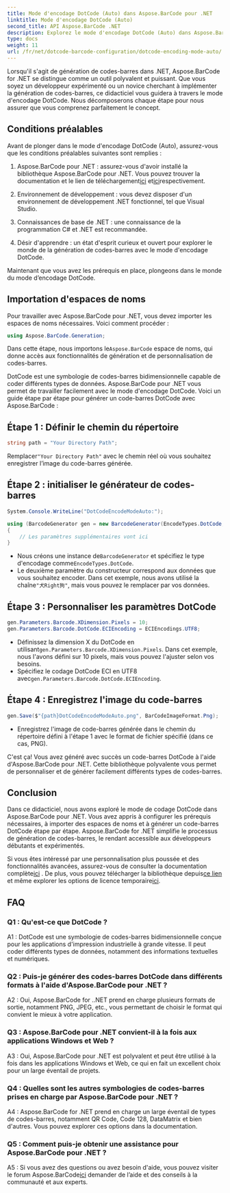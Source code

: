 ```yaml
---
title: Mode d'encodage DotCode (Auto) dans Aspose.BarCode pour .NET
linktitle: Mode d'encodage DotCode (Auto)
second_title: API Aspose.BarCode .NET
description: Explorez le mode d'encodage DotCode (Auto) dans Aspose.BarCode pour .NET, un outil puissant pour la génération de codes-barres. Apprenez à générer des codes-barres DotCode étape par étape. Consultez la documentation, téléchargez la bibliothèque et obtenez des licences temporaires.
type: docs
weight: 11
url: /fr/net/dotcode-barcode-configuration/dotcode-encoding-mode-auto/
---
```

Lorsqu'il s'agit de génération de codes-barres dans .NET, Aspose.BarCode for .NET se distingue comme un outil polyvalent et puissant. Que vous soyez un développeur expérimenté ou un novice cherchant à implémenter la génération de codes-barres, ce didacticiel vous guidera à travers le mode d'encodage DotCode. Nous décomposerons chaque étape pour nous assurer que vous comprenez parfaitement le concept.

## Conditions préalables

Avant de plonger dans le mode d'encodage DotCode (Auto), assurez-vous que les conditions préalables suivantes sont remplies :

1.  Aspose.BarCode pour .NET : assurez-vous d'avoir installé la bibliothèque Aspose.BarCode pour .NET. Vous pouvez trouver la documentation et le lien de téléchargement[ici](https://reference.aspose.com/barcode/net/) et[ici](https://releases.aspose.com/barcode/net/)respectivement.

2. Environnement de développement : vous devez disposer d'un environnement de développement .NET fonctionnel, tel que Visual Studio.

3. Connaissances de base de .NET : une connaissance de la programmation C# et .NET est recommandée.

4. Désir d'apprendre : un état d'esprit curieux et ouvert pour explorer le monde de la génération de codes-barres avec le mode d'encodage DotCode.

Maintenant que vous avez les prérequis en place, plongeons dans le monde du mode d’encodage DotCode.

## Importation d'espaces de noms

Pour travailler avec Aspose.BarCode pour .NET, vous devez importer les espaces de noms nécessaires. Voici comment procéder :

```csharp
using Aspose.BarCode.Generation;
```

 Dans cette étape, nous importons le`Aspose.BarCode` espace de noms, qui donne accès aux fonctionnalités de génération et de personnalisation de codes-barres.

DotCode est une symbologie de codes-barres bidimensionnelle capable de coder différents types de données. Aspose.BarCode pour .NET vous permet de travailler facilement avec le mode d'encodage DotCode. Voici un guide étape par étape pour générer un code-barres DotCode avec Aspose.BarCode :

## Étape 1 : Définir le chemin du répertoire

```csharp
string path = "Your Directory Path";
```

 Remplacer`"Your Directory Path"` avec le chemin réel où vous souhaitez enregistrer l’image du code-barres générée.

## Étape 2 : initialiser le générateur de codes-barres

```csharp
System.Console.WriteLine("DotCodeEncodeModeAuto:");

using (BarcodeGenerator gen = new BarcodeGenerator(EncodeTypes.DotCode, "犬Right狗"))
{
    // Les paramètres supplémentaires vont ici
}
```

- Nous créons une instance de`BarcodeGenerator` et spécifiez le type d'encodage comme`EncodeTypes.DotCode`.
-  Le deuxième paramètre du constructeur correspond aux données que vous souhaitez encoder. Dans cet exemple, nous avons utilisé la chaîne`"犬Right狗"`, mais vous pouvez le remplacer par vos données.

## Étape 3 : Personnaliser les paramètres DotCode

```csharp
gen.Parameters.Barcode.XDimension.Pixels = 10;
gen.Parameters.Barcode.DotCode.ECIEncoding = ECIEncodings.UTF8;
```

-  Définissez la dimension X du DotCode en utilisant`gen.Parameters.Barcode.XDimension.Pixels`. Dans cet exemple, nous l'avons défini sur 10 pixels, mais vous pouvez l'ajuster selon vos besoins.
-  Spécifiez le codage DotCode ECI en UTF8 avec`gen.Parameters.Barcode.DotCode.ECIEncoding`.

## Étape 4 : Enregistrez l'image du code-barres

```csharp
gen.Save($"{path}DotCodeEncodeModeAuto.png", BarCodeImageFormat.Png);
```

- Enregistrez l'image de code-barres générée dans le chemin du répertoire défini à l'étape 1 avec le format de fichier spécifié (dans ce cas, PNG).

C'est ça! Vous avez généré avec succès un code-barres DotCode à l'aide d'Aspose.BarCode pour .NET. Cette bibliothèque polyvalente vous permet de personnaliser et de générer facilement différents types de codes-barres.

## Conclusion

Dans ce didacticiel, nous avons exploré le mode de codage DotCode dans Aspose.BarCode pour .NET. Vous avez appris à configurer les prérequis nécessaires, à importer des espaces de noms et à générer un code-barres DotCode étape par étape. Aspose.BarCode for .NET simplifie le processus de génération de codes-barres, le rendant accessible aux développeurs débutants et expérimentés.

 Si vous êtes intéressé par une personnalisation plus poussée et des fonctionnalités avancées, assurez-vous de consulter la documentation complète[ici](https://reference.aspose.com/barcode/net/) . De plus, vous pouvez télécharger la bibliothèque depuis[ce lien](https://releases.aspose.com/barcode/net/) et même explorer les options de licence temporaire[ici](https://purchase.aspose.com/temporary-license/).

## FAQ

### Q1 : Qu'est-ce que DotCode ?

A1 : DotCode est une symbologie de codes-barres bidimensionnelle conçue pour les applications d'impression industrielle à grande vitesse. Il peut coder différents types de données, notamment des informations textuelles et numériques.

### Q2 : Puis-je générer des codes-barres DotCode dans différents formats à l'aide d'Aspose.BarCode pour .NET ?

A2 : Oui, Aspose.BarCode for ..NET prend en charge plusieurs formats de sortie, notamment PNG, JPEG, etc., vous permettant de choisir le format qui convient le mieux à votre application.

### Q3 : Aspose.BarCode pour .NET convient-il à la fois aux applications Windows et Web ?

A3 : Oui, Aspose.BarCode pour .NET est polyvalent et peut être utilisé à la fois dans les applications Windows et Web, ce qui en fait un excellent choix pour un large éventail de projets.

### Q4 : Quelles sont les autres symbologies de codes-barres prises en charge par Aspose.BarCode pour .NET ?

A4 : Aspose.BarCode for .NET prend en charge un large éventail de types de codes-barres, notamment QR Code, Code 128, DataMatrix et bien d'autres. Vous pouvez explorer ces options dans la documentation.

### Q5 : Comment puis-je obtenir une assistance pour Aspose.BarCode pour .NET ?

 A5 : Si vous avez des questions ou avez besoin d'aide, vous pouvez visiter le forum Aspose.BarCode[ici](https://forum.aspose.com/c/barcode/13) demander de l’aide et des conseils à la communauté et aux experts.